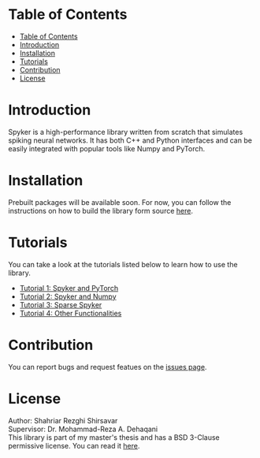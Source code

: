 # Table of Contents
- [Table of Contents](#table-of-contents)
- [Introduction](#introduction)
- [Installation](#installation)
- [Tutorials](#tutorials)
- [Contribution](#contribution)
- [License](#license)

# Introduction
Spyker is a high-performance library written from scratch that simulates spiking neural networks. It has both C++ and Python interfaces and can be easily integrated with popular tools like Numpy and PyTorch.

# Installation
Prebuilt packages will be available soon. For now, you can follow the instructions on how to build the library form source [here](BUILD.md).

# Tutorials
You can take a look at the tutorials listed below to learn how to use the library.

+ [Tutorial 1: Spyker and PyTorch](tutorial/tutorial-1.ipynb)
+ [Tutorial 2: Spyker and Numpy](tutorial/tutorial-2.ipynb)
+ [Tutorial 3: Sparse Spyker](tutorial/tutorial-3.ipynb)
+ [Tutorial 4: Other Functionalities](tutorial/tutorial-4.ipynb)

# Contribution
You can report bugs and request featues on the [issues page](../../issues).

# License
Author: Shahriar Rezghi Shirsavar </br>
Supervisor: Dr. Mohammad-Reza A. Dehaqani </br>
This library is part of my master's thesis and has a BSD 3-Clause permissive license. You can read it [here](LICENSE).
